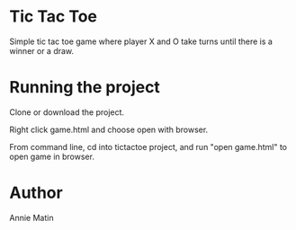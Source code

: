 # Tic Tac Toe
Simple tic tac toe game where player X and O take turns until there is a winner or a draw.

# Running the project
Clone or download the project.

Right click game.html and choose open with browser.

From command line, cd into tictactoe project, and run "open game.html" to open game in browser.


# Author
Annie Matin
